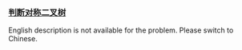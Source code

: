 ### [判断对称二叉树](https://leetcode.com/problems/dui-cheng-de-er-cha-shu-lcof)

English description is not available for the problem. Please switch to Chinese.